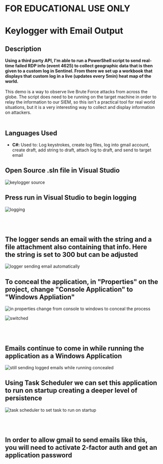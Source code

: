 <h1>FOR EDUCATIONAL USE ONLY</h1>
<h1>Keylogger with Email Output</h1>
<h2>Description</h2>
<b> Using a third party API, I'm able to run a PowerShell script to send real-time failed RDP info (event 4625) to collect geographic data that is then given to a custom log in Sentinel. From there we set up a workbook that displays that custom log in a live (updates every 5min) heat map of the world.
</b>
<br />
<br />
This demo is a way to observe live Brute Force attacks from across the globe. The script does need to be running on the target machine in order to relay the information to our SIEM, so this isn't a practical tool for real world situations, but it is a very interesting way to collect and display information on attackers. 

<br />
<br />


<h2>Languages Used</h2>

- <b>C#:</b> Used to: Log keystrokes, create log files, log into gmail account, create draft, add string to draft, attach log to draft, and send to target email


<h2>Open Source .sln file in Visual Studio</h2>

![keylogger source](https://github.com/Cody-Rochester/Cybersecurity/assets/107632714/03f667a5-4926-4ed2-b8f9-758f0e7bcd2e)


<h2>Press run in Visual Studio to begin logging</h2>

![logging](https://github.com/Cody-Rochester/Cybersecurity/assets/107632714/96ec1009-68bb-4533-85d3-1fbf77d996b7)



<br />
<br />
<h2>The logger sends an email with the string and a file attachment also containing that info. Here the string is set to 300 but can be adjusted</h2>

![logger sending email automatically](https://github.com/Cody-Rochester/Cybersecurity/assets/107632714/ee75896a-c5d4-4e8b-b8ef-988845424364)

<h2>To conceal the application, in "Properties" on the project, change "Console Application" to "Windows Appliation"</h2>

![in properties change from console to windows to conceal the process](https://github.com/Cody-Rochester/Cybersecurity/assets/107632714/d3ace3e5-e45a-4376-8645-47029220a90b)

![switched](https://github.com/Cody-Rochester/Cybersecurity/assets/107632714/dc1f5679-66f2-4d46-84b7-1d2bd1128077)

<br />
<br />
<h2>Emails continue to come in while running the application as a Windows Application</h2>

![still sending logged emails while running concealed](https://github.com/Cody-Rochester/Cybersecurity/assets/107632714/6b097ca1-b9d7-4caa-a2b5-8543e66fa65d)


<h2>Using Task Scheduler we can set this application to run on startup creating a deeper level of persistence</h2>

![task scheduler to set task to run on startup](https://github.com/Cody-Rochester/Cybersecurity/assets/107632714/692aa34a-923a-44fe-83a7-c66d0343d6b2)


<br />
<br />
<h2>In order to allow gmail to send emails like this, you will need to activate 2-factor auth and get an application password</h2>





<!--
 ```diff
- text in red
+ text in green
! text in orange
# text in gray
@@ text in purple (and bold)@@
```
--!>
